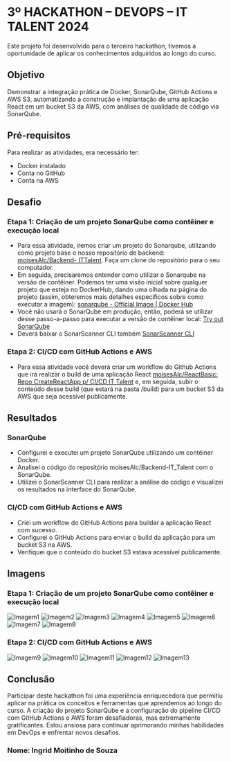 #  3º HACKATHON – DEVOPS – IT TALENT 2024 

Este projeto foi desenvolvido para o terceiro hackathon, tivemos a oportunidade de aplicar os conhecimentos adquiridos ao longo do curso. 

## Objetivo
Demonstrar a integração prática de Docker, SonarQube, GitHub Actions e AWS S3, automatizando a construção e implantação de uma aplicação React em um bucket S3 da AWS, com análises de qualidade de código via SonarQube.

## Pré-requisitos 
Para realizar as atividades, era necessário ter:

- Docker instalado
- Conta no GitHub
- Conta na AWS

## Desafio
###  Etapa 1: Criação de um projeto SonarQube como contêiner e execução local
- Para essa atividade, iremos criar um projeto do Sonarqube, utilizando como projeto base o nosso repositório de backend: [moisesAlc/Backend- ITTalent](https://github.com/moisesAlc/Backend-IT_Talent). Faça um clone do repositório para o seu computador.
- Em seguida, precisaremos entender como utilizar o Sonarqube na versão de contêiner. Podemos ter uma visão inicial sobre qualquer projeto que esteja no DockerHub, dando uma olhada na página do projeto (assim, obteremos mais detalhes específicos sobre como executar a imagem): [sonarqube - Official Image | Docker Hub](https://hub.docker.com/_/sonarqube)
- Você não usará o SonarQube em produção, então, poderá se utilizar desse passo-a-passo para executar a versão de contêiner local: [Try out SonarQube](https://docs.sonarsource.com/sonarqube/latest/try-out-sonarqube/)
- Deverá baixar o SonarScanner CLI também [SonarScanner CLI](https://docs.sonarsource.com/sonarqube/10.5/analyzing-source-code/scanners/sonarscanner/)
  
### Etapa 2: CI/CD com GitHub Actions e AWS
- Para essa atividade você deverá criar um workflow do Github Actions que irá realizar o build de uma aplicação React [moisesAlc/ReactBasic: Repo CreateReactApp p/ CI/CD IT Talent](https://github.com/moisesAlc/ReactBasic) e, em seguida, subir o conteúdo desse build (que estará na pasta /build) para um bucket S3 da AWS que seja acessível publicamente.
  
## Resultados
### SonarQube
- Configurei e executei um projeto SonarQube utilizando um contêiner Docker.
- Analisei o código do repositório moisesAlc/Backend-IT_Talent com o SonarQube.
- Utilizei o SonarScanner CLI para realizar a análise do código e visualizei os resultados na interface do SonarQube.

### CI/CD com GitHub Actions e AWS
- Criei um workflow do GitHub Actions para buildar a aplicação React com sucesso.
- Configurei o GitHub Actions para enviar o build da aplicação para um bucket S3 na AWS.
- Verifiquei que o conteúdo do bucket S3 estava acessível publicamente.

## Imagens
###  Etapa 1: Criação de um projeto SonarQube como contêiner e execução local

![Imagem1](https://github.com/ingridmoitinho/IT_Talent_Hackathon_3/blob/master/prints/1.png?raw=true)
![Imagem2](https://github.com/ingridmoitinho/IT_Talent_Hackathon_3/blob/master/prints/2.png?raw=true)
![Imagem3](https://github.com/ingridmoitinho/IT_Talent_Hackathon_3/blob/master/prints/3.png?raw=true)
![Imagem4](https://github.com/ingridmoitinho/IT_Talent_Hackathon_3/blob/master/prints/4.png?raw=true)
![Imagem5](https://github.com/ingridmoitinho/IT_Talent_Hackathon_3/blob/master/prints/5.png?raw=true)
![Imagem6](https://github.com/ingridmoitinho/IT_Talent_Hackathon_3/blob/master/prints/6.png?raw=true)
![Imagem7](https://github.com/ingridmoitinho/IT_Talent_Hackathon_3/blob/master/prints/7.png?raw=true)
![Imagem8](https://github.com/ingridmoitinho/IT_Talent_Hackathon_3/blob/master/prints/8.png?raw=true)

### Etapa 2: CI/CD com GitHub Actions e AWS
![Imagem9](https://github.com/ingridmoitinho/IT_Talent_Hackathon_3/blob/master/prints/9.png?raw=true)
![Imagem10](https://github.com/ingridmoitinho/IT_Talent_Hackathon_3/blob/master/prints/10.png?raw=true)
![Imagem11](https://github.com/ingridmoitinho/IT_Talent_Hackathon_3/blob/master/prints/11.png?raw=true)
![Imagem12](https://github.com/ingridmoitinho/IT_Talent_Hackathon_3/blob/master/prints/12.png?raw=true)
![Imagem13](https://github.com/ingridmoitinho/IT_Talent_Hackathon_3/blob/master/prints/13.png?raw=true)

## Conclusão
Participar deste hackathon foi uma experiência enriquecedora que permitiu aplicar na prática os conceitos e ferramentas que aprendemos ao longo do curso. A criação do projeto SonarQube e a configuração do pipeline CI/CD com GitHub Actions e AWS foram desafiadoras, mas extremamente gratificantes. Estou ansiosa para continuar aprimorando minhas habilidades em DevOps e enfrentar novos desafios.

### Nome: Ingrid Moitinho de Souza

